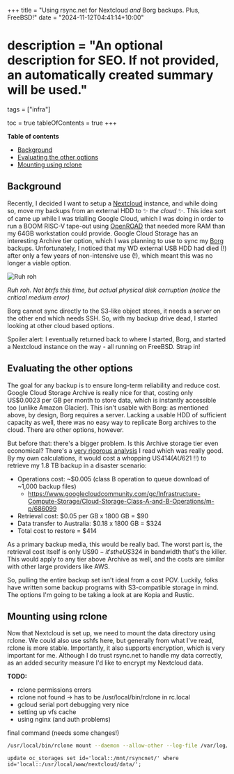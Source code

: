 +++
title = "Using rsync.net for Nextcloud *and* Borg backups. Plus, FreeBSD!"
date = "2024-11-12T04:41:14+10:00"

# description = "An optional description for SEO. If not provided, an automatically created summary will be used."

tags = ["infra"]

toc = true
tableOfContents = true
+++

**Table of contents**

<!-- mtoc-start -->

* [Background](#background)
* [Evaluating the other options](#evaluating-the-other-options)
* [Mounting using rclone](#mounting-using-rclone)

<!-- mtoc-end -->

## Background
Recently, I decided I want to setup a [Nextcloud](https://nextcloud.com/) instance, and while doing so, move my
backups from an external HDD to ✨ *the cloud* ✨. This idea sort of came up while I was trialling Google
Cloud, which I was doing in order to run a BOOM RISC-V tape-out using
[OpenROAD](https://openroad.readthedocs.io/) that needed more RAM than my 64GB workstation could provide.
Google Cloud Storage has an interesting Archive tier option, which I was planning to use to sync my
[Borg](https://borgbackup.readthedocs.io/en/stable/) backups. Unfortunately, I noticed that my WD external USB
HDD had died (!) after only a few years of non-intensive use (!), which meant this was no longer a viable
option.

![Ruh roh](/blog_nextcloud/disk_failure.png)

*Ruh roh. Not btrfs this time, but actual physical disk corruption (notice the critical medium error)*

Borg cannot sync directly to the S3-like object stores, it needs a server on the other end which needs SSH.
So, with my backup drive dead, I started looking at other cloud based options.

Spoiler alert: I eventually returned back to where I started, Borg, and started a Nextcloud instance on the
way - all running on FreeBSD. Strap in!

## Evaluating the other options
The goal for any backup is to ensure long-term reliability and reduce cost. Google Cloud Storage Archive is
really nice for that, costing only US$0.0023 per GB per month to store data, which is instantly accessible too
(unlike Amazon Glacier). This isn't usable with Borg: as mentioned above, by design, Borg requires a server.
Lacking a usable HDD of sufficient capacity as well, there was no easy way to replicate Borg archives to the
cloud. There are other options, however.

But before that: there's a bigger problem. Is this Archive storage tier even economical? There's a [very
rigorous analysis](https://kmh.prasil.info/posts/rustic-cold-storage-glacier-economics/) I read which was
really good. By my own calculations, it would cost a whopping US$414  (AU$621 !!) to retrieve my 1.8 TB backup
in a disaster scenario:

- Operations cost: ~$0.005 (class B operation to queue download of ~1,000 backup files)
	- https://www.googlecloudcommunity.com/gc/Infrastructure-Compute-Storage/Cloud-Storage-Class-A-and-B-Operations/m-p/686099
- Retrieval cost: $0.05 per GB x 1800 GB = $90
- Data transfer to Australia: $0.18 x 1800 GB = $324
- Total cost to restore = $414

As a primary backup media, this would be really bad. The worst part is, the retrieval cost itself is only
US$90 - it's the US$324 in bandwidth that's the killer. This would apply to any tier above Archive as well,
and the costs are similar with other large providers like AWS.

So, pulling the entire backup set isn't ideal from a cost POV. Luckily, folks have written some backup
programs with S3-compatible storage in mind. The options I'm going to be taking a look at are Kopia and
Rustic.

## Mounting using rclone
Now that Nextcloud is set up, we need to mount the data directory using rclone. We could also use sshfs here,
but generally from what I've read, rclone is more stable. Importantly, it also supports encryption, which is
very important for me. Although I do trust rsync.net to handle my data correctly, as an added security measure
I'd like to encrypt my Nextcloud data.

**TODO:**
- rclone permissions errors
- rclone not found -> has to be /usr/local/bin/rclone in rc.local
- gcloud serial port debugging very nice
- setting up vfs cache
- using nginx (and auth problems)

final command (needs some changes!)
```bash
/usr/local/bin/rclone mount --daemon --allow-other --log-file /var/log/rclone.log rsyncnet-nextcloud-crypt: /mnt/rsyncnet
```

```
update oc_storages set id='local::/mnt/rsyncnet/' where id='local::/usr/local/www/nextcloud/data/';
```
